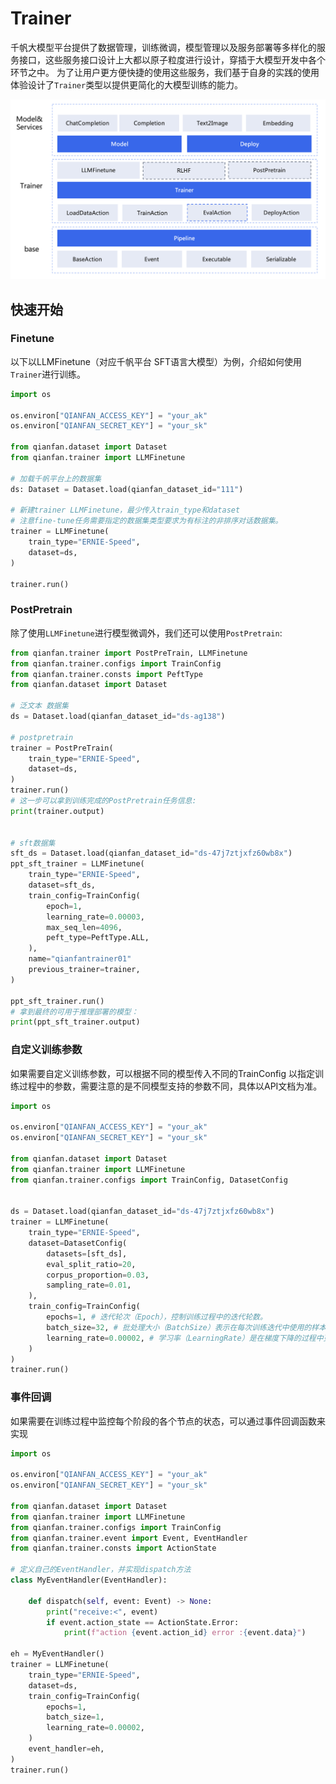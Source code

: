 # Trainer

千帆大模型平台提供了数据管理，训练微调，模型管理以及服务部署等多样化的服务接口，这些服务接口设计上大都以原子粒度进行设计，穿插于大模型开发中各个环节之中。
为了让用户更方便快捷的使用这些服务，我们基于自身的实践的使用体验设计了`Trainer`类型以提供更简化的大模型训练的能力。

![trainer](./imgs/trainer.png)
## 快速开始

### Finetune
以下以LLMFinetune（对应千帆平台 SFT语言大模型）为例，介绍如何使用`Trainer`进行训练。

```python
import os 

os.environ["QIANFAN_ACCESS_KEY"] = "your_ak"
os.environ["QIANFAN_SECRET_KEY"] = "your_sk"

from qianfan.dataset import Dataset
from qianfan.trainer import LLMFinetune

# 加载千帆平台上的数据集
ds: Dataset = Dataset.load(qianfan_dataset_id="111")

# 新建trainer LLMFinetune，最少传入train_type和dataset
# 注意fine-tune任务需要指定的数据集类型要求为有标注的非排序对话数据集。
trainer = LLMFinetune(
    train_type="ERNIE-Speed",
    dataset=ds, 
)

trainer.run()
```

### PostPretrain
除了使用`LLMFinetune`进行模型微调外，我们还可以使用`PostPretrain`:

```python
from qianfan.trainer import PostPreTrain, LLMFinetune
from qianfan.trainer.configs import TrainConfig
from qianfan.trainer.consts import PeftType
from qianfan.dataset import Dataset

# 泛文本 数据集
ds = Dataset.load(qianfan_dataset_id="ds-ag138")

# postpretrain
trainer = PostPreTrain(
    train_type="ERNIE-Speed",
    dataset=ds,
)
trainer.run()
# 这一步可以拿到训练完成的PostPretrain任务信息:
print(trainer.output)


# sft数据集
sft_ds = Dataset.load(qianfan_dataset_id="ds-47j7ztjxfz60wb8x")
ppt_sft_trainer = LLMFinetune(
    train_type="ERNIE-Speed",
    dataset=sft_ds,
    train_config=TrainConfig(
        epoch=1,
        learning_rate=0.00003,
        max_seq_len=4096,
        peft_type=PeftType.ALL,
    ),
    name="qianfantrainer01"
    previous_trainer=trainer,
)

ppt_sft_trainer.run()
# 拿到最终的可用于推理部署的模型：
print(ppt_sft_trainer.output)
```

### 自定义训练参数
如果需要自定义训练参数，可以根据不同的模型传入不同的TrainConfig 以指定训练过程中的参数，需要注意的是不同模型支持的参数不同，具体以API文档为准。
```python
import os 

os.environ["QIANFAN_ACCESS_KEY"] = "your_ak"
os.environ["QIANFAN_SECRET_KEY"] = "your_sk"

from qianfan.dataset import Dataset
from qianfan.trainer import LLMFinetune
from qianfan.trainer.configs import TrainConfig, DatasetConfig


ds = Dataset.load(qianfan_dataset_id="ds-47j7ztjxfz60wb8x")
trainer = LLMFinetune(
    train_type="ERNIE-Speed",
    dataset=DatasetConfig(
        datasets=[sft_ds],
        eval_split_ratio=20,
        corpus_proportion=0.03,
        sampling_rate=0.01,
    ),
    train_config=TrainConfig(
        epochs=1, # 迭代轮次（Epoch），控制训练过程中的迭代轮数。
        batch_size=32, # 批处理大小（BatchSize）表示在每次训练迭代中使用的样本数。较大的批处理大小可以加速训练.
        learning_rate=0.00002, # 学习率（LearningRate）是在梯度下降的过程中更新权重时的超参数，过高会导致模型难以收敛，过低则会导致模型收敛速度过慢，
    )
)
trainer.run()
```

### 事件回调

如果需要在训练过程中监控每个阶段的各个节点的状态，可以通过事件回调函数来实现

```python
import os 

os.environ["QIANFAN_ACCESS_KEY"] = "your_ak"
os.environ["QIANFAN_SECRET_KEY"] = "your_sk"

from qianfan.dataset import Dataset
from qianfan.trainer import LLMFinetune
from qianfan.trainer.configs import TrainConfig
from qianfan.trainer.event import Event, EventHandler
from qianfan.trainer.consts import ActionState

# 定义自己的EventHandler，并实现dispatch方法
class MyEventHandler(EventHandler):

    def dispatch(self, event: Event) -> None:
        print("receive:<", event)
        if event.action_state == ActionState.Error:
            print(f"action {event.action_id} error :{event.data}")

eh = MyEventHandler()
trainer = LLMFinetune(
    train_type="ERNIE-Speed",
    dataset=ds,
    train_config=TrainConfig(
        epochs=1,
        batch_size=1,
        learning_rate=0.00002,
    )
    event_handler=eh,
)
trainer.run()
```